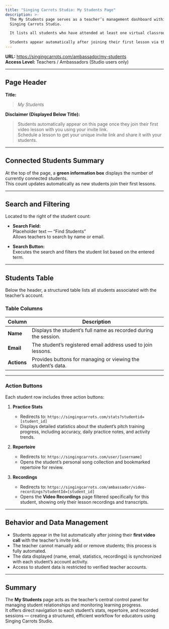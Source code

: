 ```yaml
---
title: "Singing Carrots Studio: My Students Page"
description: >-
  The My Students page serves as a teacher’s management dashboard within the
  Singing Carrots Studio.  

  It lists all students who have attended at least one virtual classroom session with the teacher and provides quick access to each student’s practice statistics, repertoire, and video recordings.  

  Students appear automatically after joining their first lesson via the teacher’s invite link.
---
```

**URL:** <https://singingcarrots.com/ambassador/my-students>  
**Access Level:** Teachers / Ambassadors (Studio users only)

---

## Page Header
**Title:**  
> *My Students*

**Disclaimer (Displayed Below Title):**  
> Students automatically appear on this page once they join their first video lesson with you using your invite link.  
> Schedule a lesson to get your unique invite link and share it with your students.

---

## Connected Students Summary
At the top of the page, a **green information box** displays the number of currently connected students.  
This count updates automatically as new students join their first lessons.

---

## Search and Filtering
Located to the right of the student count:

- **Search Field:**  
  Placeholder text — “Find Students”  
  Allows teachers to search by name or email.

- **Search Button:**  
  Executes the search and filters the student list based on the entered term.

---

## Students Table

Below the header, a structured table lists all students associated with the teacher’s account.

### **Table Columns**
| Column | Description |
|---------|--------------|
| **Name** | Displays the student’s full name as recorded during the session. |
| **Email** | The student’s registered email address used to join lessons. |
| **Actions** | Provides buttons for managing or viewing the student’s data. |

---

### **Action Buttons**
Each student row includes three action buttons:

1. **Practice Stats**  
   - Redirects to: `https://singingcarrots.com/stats?studentid=[student_id]`  
   - Displays detailed statistics about the student’s pitch training progress, including accuracy, daily practice notes, and activity trends.

2. **Repertoire**  
   - Redirects to: `https://singingcarrots.com/user/[username]`  
   - Opens the student’s personal song collection and bookmarked repertoire for review.

3. **Recordings**  
   - Redirects to: `https://singingcarrots.com/ambassador/video-recordings?studentId=[student_id]`  
   - Opens the **Video Recordings** page filtered specifically for this student, showing only their lesson recordings and transcripts.

---

## Behavior and Data Management
- Students appear in the list automatically after joining their **first video call** with the teacher’s invite link.  
- The teacher cannot manually add or remove students; this process is fully automated.  
- The data displayed (name, email, statistics, recordings) is synchronized with each student’s account activity.  
- Access to student data is restricted to verified teacher accounts.

---

## Summary
The **My Students** page acts as the teacher’s central control panel for managing student relationships and monitoring learning progress.  
It offers direct navigation to each student’s stats, repertoire, and recorded sessions — creating a structured, efficient workflow for educators using Singing Carrots Studio.







